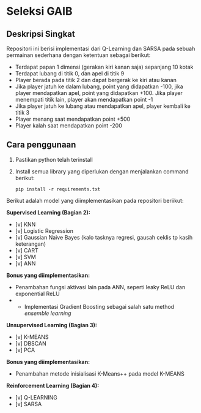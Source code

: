 # Seleksi GAIB 

## Deskripsi Singkat
Repositori ini berisi implementasi dari Q-Learning dan SARSA pada sebuah permainan sederhana dengan ketentuan sebagai berikut:
- Terdapat papan 1 dimensi (gerakan kiri kanan saja) sepanjang 10 kotak
- Terdapat lubang di titik 0, dan apel di titik 9
- Player berada pada titik 2 dan dapat bergerak ke kiri atau kanan
- Jika player jatuh ke dalam lubang, point yang didapatkan -100, jika player mendapatkan apel, point yang didapatkan +100. Jika player menempati titik lain, player akan mendapatkan point -1
- Jika player jatuh ke lubang atau mendapatkan apel, player kembali ke titik 3
- Player menang saat mendapatkan point +500
- Player kalah saat mendapatkan point -200

## Cara penggunaan
1. Pastikan python telah terinstall
2. Install semua library yang diperlukan dengan menjalankan command berikut:
   
   ```
   pip install -r requirements.txt
   ```

Berikut adalah model yang diimplementasikan pada repositori beriikut: 

**Supervised Learning (Bagian 2):**
- [v] KNN
- [v] Logistic Regression
- [v] Gaussian Naive Bayes (kalo tasknya regresi, gausah ceklis tp kasih keterangan)
- [v] CART
- [v] SVM
- [v] ANN

**Bonus yang diimplementasikan:**
- Penambahan fungsi aktivasi lain pada ANN, seperti leaky ReLU dan exponential ReLU
- - Implementasi Gradient Boosting sebagai salah satu method _ensemble learning_

**Unsupervised Learning (Bagian 3):**
- [v] K-MEANS
- [v] DBSCAN
- [v] PCA
  
**Bonus yang diimplementasikan:**
- Penambahan metode inisialisasi K-Means++ pada model K-MEANS

**Reinforcement Learning (Bagian 4):**
- [v] Q-LEARNING
- [v] SARSA
